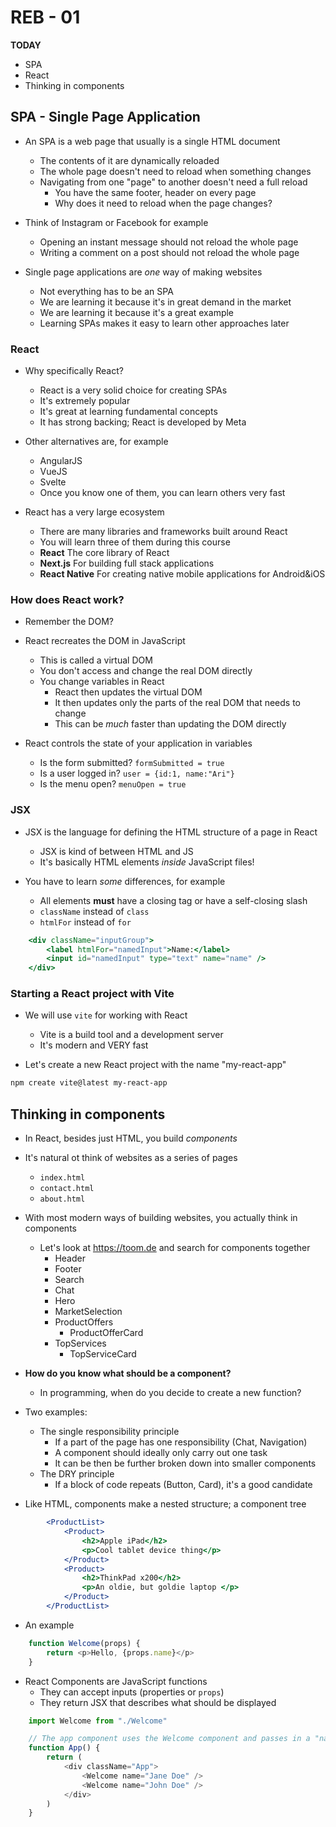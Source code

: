 # REB - 01

**TODAY**

- SPA
- React
- Thinking in components

## SPA - Single Page Application

- An SPA is a web page that usually is a single HTML document
    - The contents of it are dynamically reloaded
    - The whole page doesn't need to reload when something changes
    - Navigating from one "page" to another doesn't need a full reload
        - You have the same footer, header on every page
        - Why does it need to reload when the page changes?

- Think of Instagram or Facebook for example
    - Opening an instant message should not reload the whole page
    - Writing a comment on a post should not reload the whole page

- Single page applications are _one_ way of making websites
    - Not everything has to be an SPA
    - We are learning it because it's in great demand in the market
    - We are learning it because it's a great example
    - Learning SPAs makes it easy to learn other approaches later

### React

- Why specifically React?
    - React is a very solid choice for creating SPAs
    - It's extremely popular
    - It's great at learning fundamental concepts
    - It has strong backing; React is developed by Meta

- Other alternatives are, for example
    - AngularJS
    - VueJS
    - Svelte
    - Once you know one of them, you can learn others very fast

- React has a very large ecosystem
    - There are many libraries and frameworks built around React
    - You will learn three of them during this course
    - **React** The core library of React
    - **Next.js** For building full stack applications
    - **React Native** For creating native mobile applications for Android&iOS

### How does React work?

- Remember the DOM?

- React recreates the DOM in JavaScript
    - This is called a virtual DOM
    - You don't access and change the real DOM directly
    - You change variables in React
        - React then updates the virtual DOM
        - It then updates only the parts of the real DOM that needs to change
        - This can be *much* faster than updating the DOM directly

- React controls the state of your application in variables
    - Is the form submitted? `formSubmitted = true`
    - Is a user logged in? `user = {id:1, name:"Ari"}`
    - Is the menu open? `menuOpen = true`

### JSX

- JSX is the language for defining the HTML structure of a page in React
    - JSX is kind of between HTML and JS
    - It's basically HTML elements *inside* JavaScript files!

- You have to learn *some* differences, for example
    - All elements **must** have a closing tag or have a self-closing slash
    - `className` instead of `class`
    - `htmlFor` instead of `for`

```jsx
    <div className="inputGroup">
        <label htmlFor="namedInput">Name:</label>
        <input id="namedInput" type="text" name="name" />
    </div>
```

### Starting a React project with Vite

- We will use `vite` for working with React
    - Vite is a build tool and a development server
    - It's modern and VERY fast

- Let's create a new React project with the name "my-react-app"

```sh
npm create vite@latest my-react-app
```

## Thinking in components

- In React, besides just HTML, you build *components*
- It's natural ot think of websites as a series of pages
    - `index.html`
    - `contact.html`
    - `about.html`

- With most modern ways of building websites, you actually think in components
    - Let's look at https://toom.de and search for components together
        - Header
        - Footer
        - Search
        - Chat
        - Hero
        - MarketSelection
        - ProductOffers
            - ProductOfferCard
        - TopServices
            - TopServiceCard

- **How do you know what should be a component?**
    - In programming, when do you decide to create a new function?

- Two examples:
    - The single responsibility principle
        - If a part of the page has one responsibility (Chat, Navigation)
        - A component should ideally only carry out one task
        - It can be then be further broken down into smaller components
    - The DRY principle
        - If a block of code repeats (Button, Card), it's a good candidate

- Like HTML, components make a nested structure; a component tree

```jsx
        <ProductList>
            <Product>
                <h2>Apple iPad</h2>
                <p>Cool tablet device thing</p>
            </Product>
            <Product>
                <h2>ThinkPad x200</h2>
                <p>An oldie, but goldie laptop </p>
            </Product>
        </ProductList>
```

- An example

```js
    function Welcome(props) {
        return <p>Hello, {props.name}</p>
    }
```

- React Components are JavaScript functions
    - They can accept inputs (properties or `props`)
    - They return JSX that describes what should be displayed

```js
    import Welcome from "./Welcome"

    // The app component uses the Welcome component and passes in a "name" prop
    function App() {
        return (
            <div className="App">
                <Welcome name="Jane Doe" />
                <Welcome name="John Doe" />
            </div>
        )
    }
```
